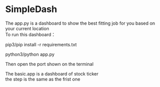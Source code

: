 # SimpleDash
The app.py is a dashboard to show the best fitting job for you based on your current location  
To run this dashboard：  

pip3/pip install -r requirements.txt  

python3/python app.py

Then open the port shown on the terminal  

The basic.app is a dashboard of stock ticker    
the step is the same as the frist one 

